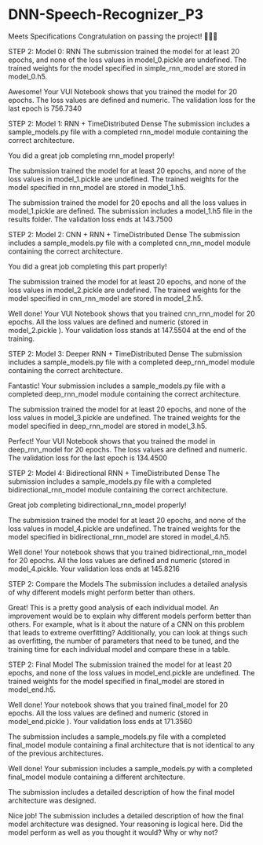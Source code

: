 # DNN-Speech-Recognizer_P3

Meets Specifications
Congratulation on passing the project! 🥳💯🎉

STEP 2: Model 0: RNN
The submission trained the model for at least 20 epochs, and none of the loss values in model_0.pickle are undefined. The trained weights for the model specified in simple_rnn_model are stored in model_0.h5.

Awesome! Your VUI Notebook shows that you trained the model for 20 epochs. The loss values are defined and numeric. The validation loss for the last epoch is 756.7340

STEP 2: Model 1: RNN + TimeDistributed Dense
The submission includes a sample_models.py file with a completed rnn_model module containing the correct architecture.

You did a great job completing rnn_model properly!

The submission trained the model for at least 20 epochs, and none of the loss values in model_1.pickle are undefined. The trained weights for the model specified in rnn_model are stored in model_1.h5.

The submission trained the model for 20 epochs and all the loss values in model_1.pickle are defined. The submission includes a model_1.h5 file in the results folder. The validation loss ends at 143.7500

STEP 2: Model 2: CNN + RNN + TimeDistributed Dense
The submission includes a sample_models.py file with a completed cnn_rnn_model module containing the correct architecture.

You did a great job completing this part properly!

The submission trained the model for at least 20 epochs, and none of the loss values in model_2.pickle are undefined. The trained weights for the model specified in cnn_rnn_model are stored in model_2.h5.

Well done! Your VUI Notebook shows that you trained cnn_rnn_model for 20 epochs. All the loss values are defined and numeric (stored in model_2.pickle ). Your validation loss stands at 147.5504 at the end of the training.

STEP 2: Model 3: Deeper RNN + TimeDistributed Dense
The submission includes a sample_models.py file with a completed deep_rnn_model module containing the correct architecture.

Fantastic! Your submission includes a sample_models.py file with a completed deep_rnn_model module containing the correct architecture.

The submission trained the model for at least 20 epochs, and none of the loss values in model_3.pickle are undefined. The trained weights for the model specified in deep_rnn_model are stored in model_3.h5.

Perfect! Your VUI Notebook shows that you trained the model in deep_rnn_model for 20 epochs. The loss values are defined and numeric. The validation loss for the last epoch is 134.4500

STEP 2: Model 4: Bidirectional RNN + TimeDistributed Dense
The submission includes a sample_models.py file with a completed bidirectional_rnn_model module containing the correct architecture.

Great job completing bidirectional_rnn_model properly!

The submission trained the model for at least 20 epochs, and none of the loss values in model_4.pickle are undefined. The trained weights for the model specified in bidirectional_rnn_model are stored in model_4.h5.

Well done! Your notebook shows that you trained bidirectional_rnn_model for 20 epochs. All the loss values are defined and numeric (stored in model_4.pickle. Your validation loss ends at 145.8216

STEP 2: Compare the Models
The submission includes a detailed analysis of why different models might perform better than others.

Great! This is a pretty good analysis of each individual model. An improvement would be to explain why different models perform better than others. For example, what is it about the nature of a CNN on this problem that leads to extreme overfitting? Additionally, you can look at things such as overfitting, the number of parameters that need to be tuned, and the training time for each individual model and compare these in a table.

STEP 2: Final Model
The submission trained the model for at least 20 epochs, and none of the loss values in model_end.pickle are undefined. The trained weights for the model specified in final_model are stored in model_end.h5.

Well done! Your notebook shows that you trained final_model for 20 epochs. All the loss values are defined and numeric (stored in model_end.pickle ). Your validation loss ends at 171.3560

The submission includes a sample_models.py file with a completed final_model module containing a final architecture that is not identical to any of the previous architectures.

Well done! Your submission includes a sample_models.py with a completed final_model module containing a different architecture.

The submission includes a detailed description of how the final model architecture was designed.

Nice job! The submission includes a detailed description of how the final model architecture was designed. Your reasoning is logical here. Did the model perform as well as you thought it would? Why or why not?

